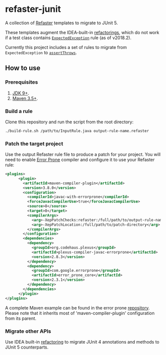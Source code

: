 # refaster-junit

A collection of [Refaster](https://errorprone.info/docs/refaster) templates
to migrate to JUnit 5.

These templates augment the IDEA-built-in [refactorings][idea],
which do not work if a test class contains [`ExpectedException`](https://junit.org/junit4/javadoc/4.12/org/junit/rules/ExpectedException.html)
rule (as of v2018.2).

Currently this project includes a set of rules to migrate from `ExpectedException` to 
[`assertThrows`][assert-throws].

## How to use
### Prerequisites
1. [JDK 9+](http://jdk.java.net/10/).
2. [Maven 3.5+](https://maven.apache.org/download.cgi).

### Build a rule
Clone this repository and run the script from the root directory:
```bash
./build-rule.sh /path/to/InputRule.java output-rule-name.refaster 
```

### Patch the target project
Use the output Refaster rule file to produce a patch for your project. 
You will need to enable [Error Prone](https://errorprone.info/docs/installation)
compiler and configure it to use your Refaster rule:
```xml
<plugins>
      <plugin>
        <artifactId>maven-compiler-plugin</artifactId>
        <version>3.8.0</version>
        <configuration>
          <compilerId>javac-with-errorprone</compilerId>
          <forceJavacCompilerUse>true</forceJavacCompilerUse>
          <source>8</source>
          <target>8</target>
          <compilerArgs>
            <arg>-XepPatchChecks:refaster:/full/path/to/output-rule-name.refaster</arg>
            <arg>-XepPatchLocation:/full/path/to/patch-directory</arg>
          </compilerArgs>
        </configuration>
        <dependencies>
          <dependency>
            <groupId>org.codehaus.plexus</groupId>
            <artifactId>plexus-compiler-javac-errorprone</artifactId>
            <version>2.8.3</version>
          </dependency>
          <dependency>
            <groupId>com.google.errorprone</groupId>
            <artifactId>error_prone_core</artifactId>
            <version>2.3.1</version>
          </dependency>
        </dependencies>
      </plugin>
</plugins>
```

A complete Maven example can be found in 
the error prone [repository](https://github.com/google/error-prone/blob/v2.3.1/examples/maven/refaster-based-cleanup/pom.xml).
Please note that it inherits most of 'maven-compiler-plugin' configuration from its parent. 

### Migrate other APIs

Use IDEA built-in [refactoring][idea]
to migrate JUnit 4 annotations and methods to JUnit 5 counterparts.

[idea]: https://blog.jetbrains.com/idea/2017/11/intellij-idea-2017-3-junit-support/
[assert-throws]: https://junit.org/junit5/docs/current/api/org/junit/jupiter/api/Assertions.html#assertThrows(java.lang.Class,org.junit.jupiter.api.function.Executable)

